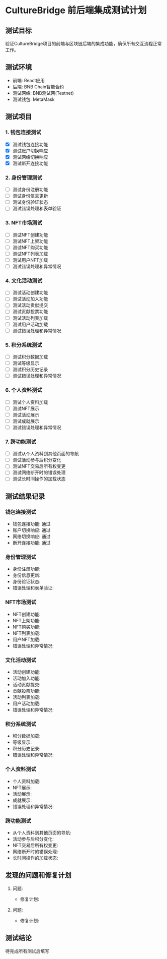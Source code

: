 # CultureBridge 前后端集成测试计划

## 测试目标
验证CultureBridge项目的前端与区块链后端的集成功能，确保所有交互流程正常工作。

## 测试环境
- 前端: React应用
- 后端: BNB Chain智能合约
- 测试网络: BNB测试网(Testnet)
- 测试钱包: MetaMask

## 测试项目

### 1. 钱包连接测试
- [x] 测试钱包连接功能
- [x] 测试账户切换响应
- [x] 测试网络切换响应
- [x] 测试断开连接功能

### 2. 身份管理测试
- [ ] 测试身份注册功能
- [ ] 测试身份信息更新
- [ ] 测试身份验证状态
- [ ] 测试错误处理和表单验证

### 3. NFT市场测试
- [ ] 测试NFT创建功能
- [ ] 测试NFT上架功能
- [ ] 测试NFT购买功能
- [ ] 测试NFT列表加载
- [ ] 测试用户NFT加载
- [ ] 测试错误处理和异常情况

### 4. 文化活动测试
- [ ] 测试活动创建功能
- [ ] 测试活动加入功能
- [ ] 测试活动贡献提交
- [ ] 测试贡献投票功能
- [ ] 测试活动列表加载
- [ ] 测试用户活动加载
- [ ] 测试错误处理和异常情况

### 5. 积分系统测试
- [ ] 测试积分数据加载
- [ ] 测试等级显示
- [ ] 测试积分历史记录
- [ ] 测试错误处理和异常情况

### 6. 个人资料测试
- [ ] 测试个人资料加载
- [ ] 测试NFT展示
- [ ] 测试活动展示
- [ ] 测试成就展示
- [ ] 测试错误处理和异常情况

### 7. 跨功能测试
- [ ] 测试从个人资料到其他页面的导航
- [ ] 测试活动参与后积分变化
- [ ] 测试NFT交易后所有权变更
- [ ] 测试网络断开时的错误处理
- [ ] 测试长时间操作的加载状态

## 测试结果记录

### 钱包连接测试
- 钱包连接功能: 通过
- 账户切换响应: 通过
- 网络切换响应: 通过
- 断开连接功能: 通过

### 身份管理测试
- 身份注册功能: 
- 身份信息更新: 
- 身份验证状态: 
- 错误处理和表单验证: 

### NFT市场测试
- NFT创建功能: 
- NFT上架功能: 
- NFT购买功能: 
- NFT列表加载: 
- 用户NFT加载: 
- 错误处理和异常情况: 

### 文化活动测试
- 活动创建功能: 
- 活动加入功能: 
- 活动贡献提交: 
- 贡献投票功能: 
- 活动列表加载: 
- 用户活动加载: 
- 错误处理和异常情况: 

### 积分系统测试
- 积分数据加载: 
- 等级显示: 
- 积分历史记录: 
- 错误处理和异常情况: 

### 个人资料测试
- 个人资料加载: 
- NFT展示: 
- 活动展示: 
- 成就展示: 
- 错误处理和异常情况: 

### 跨功能测试
- 从个人资料到其他页面的导航: 
- 活动参与后积分变化: 
- NFT交易后所有权变更: 
- 网络断开时的错误处理: 
- 长时间操作的加载状态: 

## 发现的问题和修复计划

1. 问题:
   - 修复计划:

2. 问题:
   - 修复计划:

## 测试结论

待完成所有测试后填写
